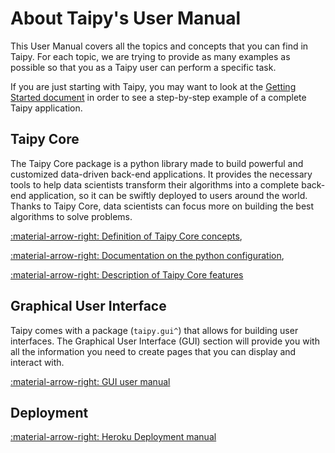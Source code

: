 # About Taipy's User Manual

This User Manual covers all the topics and concepts that you can find in Taipy.
For each topic, we are trying to provide as many examples as possible so that
you as a Taipy user can perform a specific task.

If you are just starting with Taipy, you may want to look at the [Getting Started document](../getting_started/installation.md)
in order to see a step-by-step example of a complete Taipy application.

## Taipy Core

The Taipy Core package is a python library made to build powerful and customized data-driven back-end applications.
It provides the necessary tools to help data scientists transform their algorithms into a complete
back-end application, so it can be swiftly deployed to users around the world. Thanks to Taipy Core, data scientists
can focus more on building the best algorithms to solve problems.

[:material-arrow-right: Definition of Taipy Core concepts](core/concepts/index.md),

[:material-arrow-right: Documentation on the python configuration](core/config/index.md),

[:material-arrow-right: Description of Taipy Core features](core/features/index.md)


## Graphical User Interface

Taipy comes with a package (`taipy.gui^`) that allows for building user interfaces. The
Graphical User Interface (GUI) section will provide you with all the information
you need to create pages that you can display and interact with.

[:material-arrow-right: GUI user manual](gui/index.md)


## Deployment

[:material-arrow-right: Heroku Deployment manual](deployment/heroku/getting-started.md)
